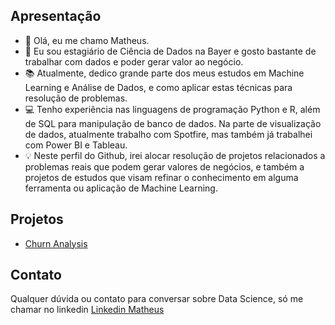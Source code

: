 
## Apresentação
- 👋 Olá, eu me chamo Matheus.
- 👀 Eu sou estagiário de Ciência de Dados na Bayer e gosto bastante de trabalhar com dados e poder gerar valor ao negócio.
- 📚 Atualmente, dedico grande parte dos meus estudos em Machine Learning e Análise de Dados, e como aplicar estas técnicas para resolução de problemas.
- 💻 Tenho experiência nas linguagens de programação Python e R, além de SQL para manipulação de banco de dados. Na parte de visualização de dados, atualmente trabalho com Spotfire, mas também já trabalhei com Power BI e Tableau.
- 💡 Neste perfil do Github, irei alocar resolução de projetos relacionados a problemas reais que podem gerar valores de negócios, e também a projetos de estudos que visam refinar o conhecimento em alguma ferramenta ou aplicação de Machine Learning.

## Projetos
- [Churn Analysis](https://github.com/MatheusPfeifer/Churn-Analysis)

## Contato
Qualquer dúvida ou contato para conversar sobre Data Science, só me chamar no linkedin [Linkedin Matheus](https://www.linkedin.com/in/matheus-pfeifer-693284145/)

<!---
MatheusPfeifer/MatheusPfeifer is a ✨ special ✨ repository because its `README.md` (this file) appears on your GitHub profile.
You can click the Preview link to take a look at your changes.
--->
